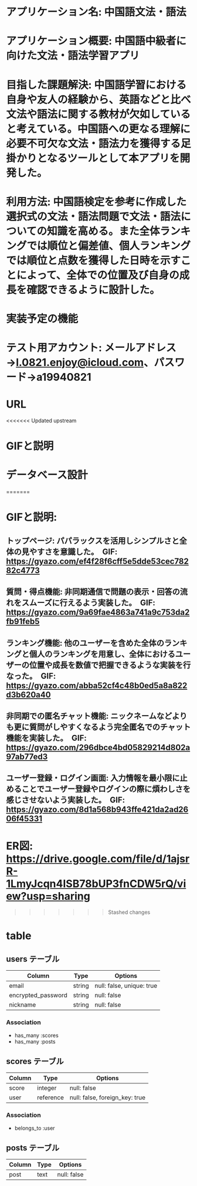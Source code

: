 # アプリケーション名: 中国語文法・語法

# アプリケーション概要: 中国語中級者に向けた文法・語法学習アプリ

# 目指した課題解決: 中国語学習における自身や友人の経験から、英語などと比べ文法や語法に関する教材が欠如していると考えている。中国語への更なる理解に必要不可欠な文法・語法力を獲得する足掛かりとなるツールとして本アプリを開発した。

# 利用方法: 中国語検定を参考に作成した選択式の文法・語法問題で文法・語法についての知識を高める。また全体ランキングでは順位と偏差値、個人ランキングでは順位と点数を獲得した日時を示すことによって、全体での位置及び自身の成長を確認できるように設計した。

# 実装予定の機能	

# テスト用アカウント: メールアドレス→l.0821.enjoy@icloud.com、パスワード→a19940821

# URL

<<<<<<< Updated upstream
# GIFと説明

# データベース設計	
=======
# GIFと説明: 
## トップページ: パパラックスを活用しシンプルさと全体の見やすさを意識した。　GIF: https://gyazo.com/ef4f28f6cff5e5dde53cec78282c4773

## 質問・得点機能: 非同期通信で問題の表示・回答の流れをスムーズに行えるよう実装した。　GIF: https://gyazo.com/9a69fae4863a741a9c753da2fb91feb5

## ランキング機能: 他のユーザーを含めた全体のランキングと個人のランキングを用意し、全体におけるユーザーの位置や成長を数値で把握できるような実装を行なった。　GIF: https://gyazo.com/abba52cf4c48b0ed5a8a822d3b620a40

## 非同期での匿名チャット機能: ニックネームなどよりも更に質問がしやすくなるよう完全匿名でのチャット機能を実装した。　GIF: https://gyazo.com/296dbce4bd05829214d802a97ab77ed3

## ユーザー登録・ログイン画面: 入力情報を最小限に止めることでユーザー登録やログインの際に煩わしさを感じさせないよう実装した。　GIF: https://gyazo.com/8d1a568b943ffe421da2ad2606f45331

# ER図:	https://drive.google.com/file/d/1ajsrR-1LmyJcqn4ISB78bUP3fnCDW5rQ/view?usp=sharing
>>>>>>> Stashed changes

# table
## users テーブル

| Column            | Type   | Options                  |
| --------          | ------ | -----------              |
| email             | string | null: false, unique: true|
| encrypted_password| string | null: false              |
| nickname          | string | null: false              |      

### Association

- has_many :scores
- has_many :posts

## scores テーブル

| Column          | Type    | Options     |
| --------        | ------  | ----------- |
| score           | integer | null: false |
| user            |reference| null: false, foreign_key: true|


### Association

- belongs_to :user

## posts テーブル

| Column         | Type    | Options     |
| --------       | ------  | ----------- |
| post           | text    | null: false |



	


